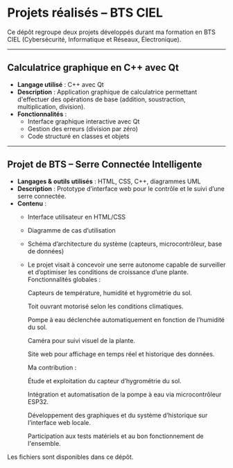 # Projets réalisés – BTS CIEL

Ce dépôt regroupe deux projets développés durant ma formation en BTS CIEL (Cybersécurité, Informatique et Réseaux, Électronique).

---

## Calculatrice graphique en C++ avec Qt

- **Langage utilisé** : C++ avec Qt  
- **Description** : Application graphique de calculatrice permettant d'effectuer des opérations de base (addition, soustraction, multiplication, division).  
- **Fonctionnalités** :
  - Interface graphique interactive avec Qt
  - Gestion des erreurs (division par zéro)
  - Code structuré en classes et objets

---

## Projet de BTS – Serre Connectée Intelligente

- **Langages & outils utilisés** : HTML, CSS, C++, diagrammes UML  
- **Description** : Prototype d’interface web pour le contrôle et le suivi d’une serre connectée.  
- **Contenu** :
  - Interface utilisateur en HTML/CSS
  - Diagramme de cas d’utilisation
  - Schéma d’architecture du système (capteurs, microcontrôleur, base de données)
  - Le projet visait à concevoir une serre autonome capable de surveiller et d’optimiser les conditions de croissance d’une plante. 
  Fonctionnalités globales : 
    
    Capteurs de température, humidité et hygrométrie du sol. 
    
    Toit ouvrant motorisé selon les conditions climatiques. 
    
    Pompe à eau déclenchée automatiquement en fonction de l’humidité du sol. 
    
    Caméra pour suivi visuel de la plante. 
    
    Site web pour affichage en temps réel et historique des données. 
    
    Ma contribution : 
    
    Étude et exploitation du capteur d’hygrométrie du sol. 
    
    Intégration et automatisation de la pompe à eau via microcontrôleur ESP32. 
    
    Développement des graphiques et du système d’historique sur l’interface web locale. 
    
    Participation aux tests matériels et au bon fonctionnement de l'ensemble. 

 Les fichiers sont disponibles dans ce dépôt.
